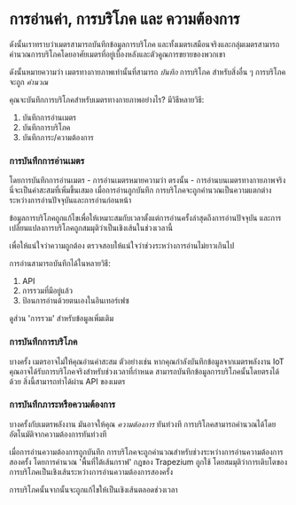 # การอ่านค่า, การบริโภค และ ความต้องการ

ดังนั้นเราทราบว่าเมตรสามารถบันทึกข้อมูลการบริโภค และทั้งเมตรเสมือนจริงและกลุ่มเมตรสามารถคำนวณการบริโภคโดยอาศัยเมตรที่อยู่เบื้องหลังและตัวคูณการขยายของพวกเขา

ดังนั้นหมายความว่า เมตรทางกายภาพเท่านั้นที่สามารถ _บันทึก_ การบริโภค สำหรับสิ่งอื่น ๆ การบริโภคจะถูก _คำนวณ_

คุณจะบันทึกการบริโภคสำหรับเมตรทางกายภาพอย่างไร? มีวิธีหลายวิธี:&#x20;

1. บันทึกการอ่านเมตร
2. บันทึกการบริโภค
3. บันทึกภาระ/ความต้องการ

### การบันทึกการอ่านเมตร

โดยการบันทึกการอ่านเมตร - การอ่านเมตรหมายความว่า ตรงนั้น - การอ่านบนเมตรทางกายภาพจริง นี่จะเป็นค่าสะสมที่เพิ่มขึ้นเสมอ เมื่อการอ่านถูกบันทึก การบริโภคจะถูกคำนวณเป็นความแตกต่างระหว่างการอ่านปัจจุบันและการอ่านก่อนหน้า

ข้อมูลการบริโภคถูกแก้ไขเพื่อให้เหมาะสมกับเวลาตั้งแต่การอ่านครั้งล่าสุดถึงการอ่านปัจจุบัน และการเปลี่ยนแปลงการบริโภคถูกสมมุติว่าเป็นเชิงเส้นในช่วงเวลานี้

เพื่อให้แน่ใจว่าความถูกต้อง ตรวจสอบให้แน่ใจว่าช่วงระหว่างการอ่านไม่ยาวเกินไป

การอ่านสามารถบันทึกได้ในหลายวิธี:

1. API
2. การรวมที่มีอยู่แล้ว
3. ป้อนการอ่านด้วยตนเองในอินเทอร์เฟซ

ดูส่วน 'การรวม' สำหรับข้อมูลเพิ่มเติม



### การบันทึกการบริโภค

บางครั้ง เมตรอาจไม่ให้คุณอ่านค่าสะสม ตัวอย่างเช่น หากคุณกำลังบันทึกข้อมูลจากเมตรพลังงาน IoT คุณอาจได้รับการบริโภคจริงสำหรับช่วงเวลาที่กำหนด สามารถบันทึกข้อมูลการบริโภคนั้นโดยตรงได้ด้วย สิ่งนี้สามารถทำได้ผ่าน API ของเมตร



### การบันทึกภาระหรือความต้องการ

บางครั้งกับเมตรพลังงาน มันอาจให้คุณ _ความต้องการ_ ทันท่วงที การบริโภคสามารถคำนวณได้โดยอัตโนมัติจากความต้องการทันท่วงที

เมื่อการอ่านความต้องการถูกบันทึก การบริโภคจะถูกคำนวณสำหรับช่วงระหว่างการอ่านความต้องการสองครั้ง โดยการคำนวณ 'พื้นที่ใต้เส้นกราฟ' กฎของ Trapezium ถูกใช้ โดยสมมุติว่าการเติบโตของการบริโภคเป็นเชิงเส้นระหว่างการอ่านความต้องการสองครั้ง

การบริโภคนั้นจากนั้นจะถูกแก้ไขให้เป็นเชิงเส้นตลอดช่วงเวลา